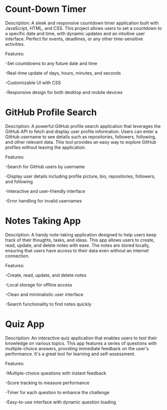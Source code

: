 # Count-Down Timer
Description:
A sleek and responsive countdown timer application built with JavaScript, HTML, and CSS. This project allows users to set a countdown to a specific date and time, with dynamic updates and an intuitive user interface. Perfect for events, deadlines, or any other time-sensitive activities.

Features:

-Set countdowns to any future date and time

-Real-time update of days, hours, minutes, and seconds

-Customizable UI with CSS

-Responsive design for both desktop and mobile devices

# GitHub Profile Search
Description:
A powerful GitHub profile search application that leverages the GitHub API to fetch and display user profile information. Users can enter a GitHub username to see details such as repositories, followers, following, and other relevant data. This tool provides an easy way to explore GitHub profiles without leaving the application.

Features:

-Search for GitHub users by username

-Display user details including profile picture, bio, repositories, followers, and following

-Interactive and user-friendly interface

-Error handling for invalid usernames

# Notes Taking App
Description:
A handy note-taking application designed to help users keep track of their thoughts, tasks, and ideas. This app allows users to create, read, update, and delete notes with ease. The notes are stored locally, ensuring that users have access to their data even without an internet connection.

Features:

-Create, read, update, and delete notes

-Local storage for offline access

-Clean and minimalistic user interface

-Search functionality to find notes quickly

# Quiz App
Description:
An interactive quiz application that enables users to test their knowledge on various topics. This app features a series of questions with multiple-choice answers, providing immediate feedback on the user's performance. It's a great tool for learning and self-assessment.

Features:

-Multiple-choice questions with instant feedback

-Score tracking to measure performance

-Timer for each question to enhance the challenge

-Easy-to-use interface with dynamic question loading
